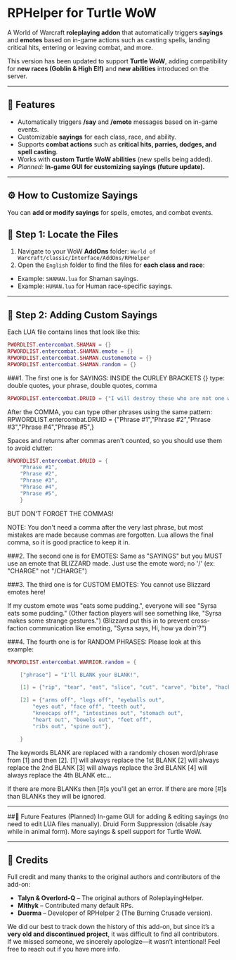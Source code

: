 # RPHelper for Turtle WoW

A World of Warcraft **roleplaying addon** that automatically triggers **sayings** and **emotes** based on in-game actions such as casting spells, landing critical hits, entering or leaving combat, and more.

This version has been updated to support **Turtle WoW**, adding compatibility for **new races (Goblin & High Elf)** and **new abilities** introduced on the server.

---

## 📜 Features
- Automatically triggers **/say** and **/emote** messages based on in-game events.
- Customizable **sayings** for each class, race, and ability.
- Supports **combat actions** such as **critical hits, parries, dodges, and spell casting**.
- Works with **custom Turtle WoW abilities** (new spells being added).
- *Planned:* **In-game GUI for customizing sayings (future update).**

---

## ⚙️ How to Customize Sayings
You can **add or modify sayings** for spells, emotes, and combat events.

## 📂 Step 1: Locate the Files
1. Navigate to your WoW **AddOns** folder:  `World of Warcraft/classic/Interface/AddOns/RPHelper `
2. Open the `English` folder to find the files for **each class and race**:
- Example: `SHAMAN.lua` for Shaman sayings.
- Example: `HUMAN.lua` for Human race-specific sayings.

---

## 📝 Step 2: Adding Custom Sayings
Each LUA file contains lines that look like this:

```lua
PWORDLIST.entercombat.SHAMAN = {}
RPWORDLIST.entercombat.SHAMAN.emote = {} 
RPWORDLIST.entercombat.SHAMAN.customemote = {}
RPWORDLIST.entercombat.SHAMAN.random = {}
```

###1. The first one is for SAYINGS:
INSIDE the CURLEY BRACKETS {}
type:
 double quotes, your phrase, double quotes, comma

```LUA
RPWORDLIST.entercombat.DRUID = {"I will destroy those who are not one with nature.",}
```

After the COMMA, you can type other phrases using the same pattern:
RPWORDLIST.entercombat.DRUID = {"Phrase #1","Phrase #2","Phrase #3","Phrase #4","Phrase #5",}

Spaces and returns after commas aren't counted, so you should use them to avoid clutter:
```lua
RPWORDLIST.entercombat.DRUID = {
	"Phrase #1",
	"Phrase #2",
	"Phrase #3",
	"Phrase #4",
	"Phrase #5",
	}
```

BUT DON'T FORGET THE COMMAS!

NOTE: You don't need a comma after the very last phrase, but most mistakes are made because commas are forgotten.
Lua allows the final comma, so it is good practice to keep it in.

###2. The second one is for EMOTES:
Same as "SAYINGS" but you MUST use an emote that BLIZZARD made.
Just use the emote word; no '/'  (ex: "CHARGE" not "/CHARGE")


###3. The third one is for CUSTOM EMOTES:
You cannot use Blizzard emotes here!

If my custom emote was "eats some pudding.", everyone will see "Syrsa eats some pudding."
(Other faction players will see something like, "Syrsa makes some strange gestures.")
(Blizzard put this in to prevent cross-faction communication like emoting, "Syrsa says, Hi, how ya doin'?")


###4. The fourth one is for RANDOM PHRASES:
Please look at this example:

```lua
RPWORDLIST.entercombat.WARRIOR.random = {

	["phrase"] = "I'll BLANK your BLANK!",

	[1] = {"rip", "tear", "eat", "slice", "cut", "carve", "bite", "hack", "cleave"},

	[2] = {"arms off", "legs off", "eyeballs out",
		"eyes out", "face off", "teeth out",
		"kneecaps off", "intestines out", "stomach out",
		"heart out", "bowels out", "feet off",
		"ribs out", "spine out"},

	}
```

The keywords BLANK are replaced with a randomly chosen word/phrase from [1] and then [2].
[1] will always replace the 1st BLANK
[2] will always replace the 2nd BLANK
[3] will always replace the 3rd BLANK
[4] will always replace the 4th BLANK
etc...

If there are more BLANKs then [#]s you'll get an error.
If there are more [#]s than BLANKs they will be ignored.
 
---

##🎨 Future Features (Planned)
In-game GUI for adding & editing sayings (no need to edit LUA files manually).
Druid Form Suppression (disable /say while in animal form).
More sayings & spell support for Turtle WoW.

---

## 👑 Credits
Full credit and many thanks to the original authors and contributors of the add-on:

- **Talyn & Overlord-Q** – The original authors of RoleplayingHelper.
- **Mithyk** – Contributed many default RPs.
- **Duerma** – Developer of RPHelper 2 (The Burning Crusade version).

We did our best to track down the history of this add-on, but since it’s a **very old and discontinued project**, it was difficult to find all contributors.  
If we missed someone, we sincerely apologize—it wasn’t intentional! Feel free to reach out if you have more info.

